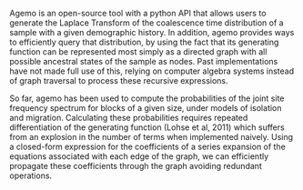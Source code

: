 Agemo is an open-source tool with a python API that allows users to generate the Laplace Transform of the coalescence time distribution of a sample with a given demographic history. 
In addition, agemo provides ways to efficiently query that distribution, by using the fact that its generating function can be represented most simply as a directed graph with all possible ancestral states of the sample as nodes. Past implementations have not made full use of this, relying on computer algebra systems instead of graph traversal to process these recursive expressions.

So far, agemo has been used to compute the probabilities of the joint site frequency spectrum for blocks of a given size, under models of isolation and migration. Calculating these probabilities requires repeated differentiation of the generating function (Lohse et al, 2011) which suffers from an explosion in the number of terms when implemented naively. Using a closed-form expression for the coefficients of a series expansion of the equations associated with each edge of the graph, we can efficiently propagate these coefficients through the graph avoiding redundant operations.